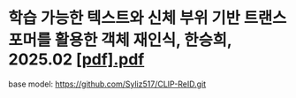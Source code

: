 # 학습 가능한 텍스트와 신체 부위 기반 트랜스포머를 활용한 객체 재인식, 한승희, 2025.02 [[pdf].pdf](https://github.com/user-attachments/files/21570222/pdf.pdf)





base model: https://github.com/Syliz517/CLIP-ReID.git
